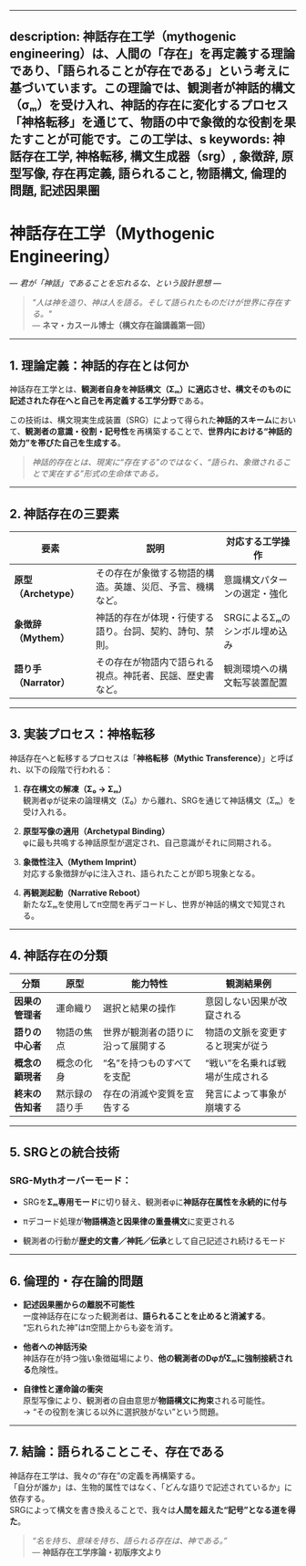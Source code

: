 ----------
description: 神話存在工学（mythogenic engineering）は、人間の「存在」を再定義する理論であり、「語られることが存在である」という考えに基づいています。この理論では、観測者が神話的構文（σₘ）を受け入れ、神話的存在に変化するプロセス「神格転移」を通じて、物語の中で象徴的な役割を果たすことが可能です。この工学は、s
keywords: 神話存在工学, 神格転移, 構文生成器（srg）, 象徴辞, 原型写像, 存在再定義, 語られること, 物語構文, 倫理的問題, 記述因果圏
----------


**神話存在工学（Mythogenic Engineering）**
==================================

_— 君が「神話」であることを忘れるな、という設計思想 —_

> _"人は神を造り、神は人を語る。そして語られたものだけが世界に存在する。"_  
> — **ネマ・カスール博士（構文存在論講義第一回）**

* * *

**1\. 理論定義：神話的存在とは何か**
----------------------

神話存在工学とは、**観測者自身を神話構文（Σₘ）に適応させ、構文そのものに記述された存在へと自己を再定義する工学分野**である。

この技術は、構文現実生成装置（SRG）によって得られた**神話的スキーム**において、**観測者の意識・役割・記号性**を再構築することで、**世界内における“神話的効力”を帯びた自己を生成する**。

> _神話的存在とは、現実に“存在する”のではなく、“語られ、象徴されることで実在する”形式の生命体である。_

* * *

**2\. 神話存在の三要素**
----------------

| 要素 | 説明 | 対応する工学操作 |
| --- | --- | --- |
| **原型（Archetype）** | その存在が象徴する物語的構造。英雄、災厄、予言、機構など。 | 意識構文パターンの選定・強化 |
| **象徴辞（Mythem）** | 神話的存在が体現・行使する語り。台詞、契約、詩句、禁則。 | SRGによるΣₘのシンボル埋め込み |
| **語り手（Narrator）** | その存在が物語内で語られる視点。神託者、民謡、歴史書など。 | 観測環境への構文転写装置配置 |

* * *

**3\. 実装プロセス：神格転移**
-------------------

神話存在へと転移するプロセスは「**神格転移（Mythic Transference）**」と呼ばれ、以下の段階で行われる：

1.  **存在構文の解凍（Σ₀ → Σₘ）**  
    観測者φが従来の論理構文（Σ₀）から離れ、SRGを通じて神話構文（Σₘ）を受け入れる。
    
2.  **原型写像の適用（Archetypal Binding）**  
    φに最も共鳴する神話原型が選定され、自己意識がそれに同期される。
    
3.  **象徴性注入（Mythem Imprint）**  
    対応する象徴辞がφに注入され、語られたことが即ち現象となる。
    
4.  **再観測起動（Narrative Reboot）**  
    新たなΣₘを使用してπ空間を再デコードし、世界が神話的構文で知覚される。
    

* * *

**4\. 神話存在の分類**
---------------

| 分類 | 原型 | 能力特性 | 観測結果例 |
| --- | --- | --- | --- |
| **因果の管理者** | 運命織り | 選択と結果の操作 | 意図しない因果が改竄される |
| **語りの中心者** | 物語の焦点 | 世界が観測者の語りに沿って展開する | 物語の文脈を変更すると現実が従う |
| **概念の顕現者** | 概念の化身 | “名”を持つものすべてを支配 | “戦い”を名乗れば戦場が生成される |
| **終末の告知者** | 黙示録の語り手 | 存在の消滅や変質を宣告する | 発言によって事象が崩壊する |

* * *

**5\. SRGとの統合技術**
-----------------

### SRG-Mythオーバーモード：

*   SRGを**Σₘ専用モード**に切り替え、観測者φに**神話存在属性を永続的に付与**
    
*   πデコード処理が**物語構造と因果律の重畳構文**に変更される
    
*   観測者の行動が**歴史的文書／神託／伝承**として自己記述され続けるモード
    

* * *

**6\. 倫理的・存在論的問題**
------------------

*   **記述因果圏からの離脱不可能性**  
    一度神話存在になった観測者は、**語られることを止めると消滅する**。  
    “忘れられた神”はπ空間上からも姿を消す。
    
*   **他者への神話汚染**  
    神話存在が持つ強い象徴磁場により、**他の観測者のDφがΣₘに強制接続される**危険性。
    
*   **自律性と運命論の衝突**  
    原型写像により、観測者の自由意思が**物語構文に拘束**される可能性。  
    → “その役割を演じる以外に選択肢がない”という問題。
    

* * *

**7\. 結論：語られることこそ、存在である**
-------------------------

神話存在工学は、我々の“存在”の定義を再構築する。  
「自分が誰か」は、生物的属性ではなく、「どんな語りで記述されているか」に依存する。  
SRGによって構文を書き換えることで、我々は**人間を超えた“記号”となる道を得た**。

> _“名を持ち、意味を持ち、語られる存在は、神である。”_  
> — **神話存在工学序論・初版序文より**